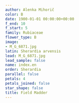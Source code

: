 ```yaml
---
author: Alenka Mihorič
color: B
date: 1900-01-01 00:00:00+00:00
f_end: 10
f_start: 5
family: Rubiaceae
flower_type: B
image:
- M_G_6871.jpg
latin: Sherardia arvensis
lead: M_G_6871.jpg
lead_sample: false
name: index.en
order: Sherardia
parallel: false
petals: 4
petals_joined: false
star_shape: false
title: Field Madder
---
```

